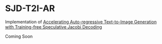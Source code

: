 # SJD-T2I-AR
Implementation of [Accelerating Auto-regressive Text-to-Image Generation with Training-free Speculative Jacobi Decoding](https://arxiv.org/pdf/2410.01699)

Coming Soon
